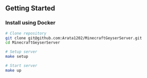 ## Getting Started

### Install using Docker

```bash
# Clone repository
git clone git@github.com:Arata1202/MinecraftGeyserServer.git
cd MinecraftGeyserServer

# Setup server
make setup

# Start server
make up
```
